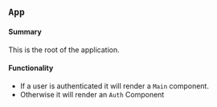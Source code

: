 ## `App`

#### Summary
This is the root of the application.

#### Functionality
* If a user is authenticated it will render a `Main` component.
* Otherwise it will render an `Auth` Component 

